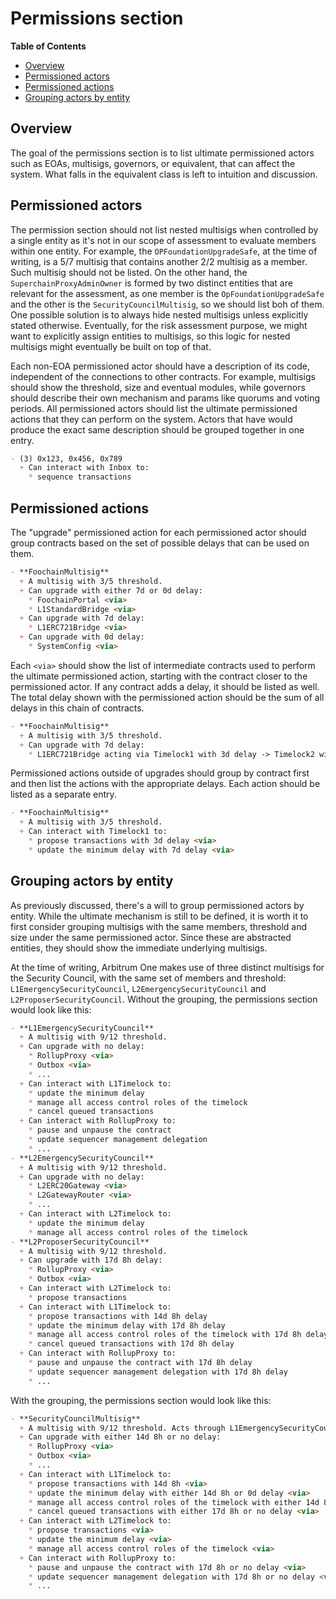 # Permissions section

<!-- START doctoc generated TOC please keep comment here to allow auto update -->
<!-- DON'T EDIT THIS SECTION, INSTEAD RE-RUN doctoc TO UPDATE -->
**Table of Contents**

- [Overview](#overview)
- [Permissioned actors](#permissioned-actors)
- [Permissioned actions](#permissioned-actions)
- [Grouping actors by entity](#grouping-actors-by-entity)

<!-- END doctoc generated TOC please keep comment here to allow auto update -->

## Overview

The goal of the permissions section is to list ultimate permissioned actors such as EOAs, multisigs, governors, or equivalent, that can affect the system. What falls in the equivalent class is left to intuition and discussion.

## Permissioned actors

The permission section should not list nested multisigs when controlled by a single entity as it's not in our scope of assessment to evaluate members within one entity. For example, the `OPFoundationUpgradeSafe`, at the time of writing, is a 5/7 multisig that contains another 2/2 multisig as a member. Such multisig should not be listed. On the other hand, the `SuperchainProxyAdminOwner` is formed by two distinct entities that are relevant for the assessment, as one member is the `OpFoundationUpgradeSafe` and the other is the `SecurityCouncilMultisig`, so we should list boh of them. One possible solution is to always hide nested multisigs unless explicitly stated otherwise. Eventually, for the risk assessment purpose, we might want to explicitly assign entities to multisigs, so this logic for nested multisigs might eventually be built on top of that.

Each non-EOA permissioned actor should have a description of its code, independent of the connections to other contracts. For example, multisigs should show the threshold, size and eventual modules, while governors should describe their own mechanism and params like quorums and voting periods. All permissioned actors should list the ultimate permissioned actions that they can perform on the system. Actors that have would produce the exact same description should be grouped together in one entry.

```md
- (3) 0x123, 0x456, 0x789
  + Can interact with Inbox to:
    * sequence transactions  
```

## Permissioned actions

The "upgrade" permissioned action for each permissioned actor should group contracts based on the set of possible delays that can be used on them.

```md
- **FoochainMultisig**
  + A multisig with 3/5 threshold.
  + Can upgrade with either 7d or 0d delay:
    * FoochainPortal <via>
    * L1StandardBridge <via>
  + Can upgrade with 7d delay:
    * L1ERC721Bridge <via>
  + Can upgrade with 0d delay:
    * SystemConfig <via>
```

Each `<via>` should show the list of intermediate contracts used to perform the ultimate permissioned action, starting with the contract closer to the permissioned actor. If any contract adds a delay, it should be listed as well. The total delay shown with the permissioned action should be the sum of all delays in this chain of contracts.

```md
- **FoochainMultisig**
  + A multisig with 3/5 threshold.
  + Can upgrade with 7d delay:
    * L1ERC721Bridge acting via Timelock1 with 3d delay -> Timelock2 with 4d delay -> ProxyAdmin or via Timelock3 with 7d delay -> ProxyAdmin
```

Permissioned actions outside of upgrades should group by contract first and then list the actions with the appropriate delays. Each action should be listed as a separate entry.

```md
- **FoochainMultisig**
  + A multisig with 3/5 threshold.
  + Can interact with Timelock1 to:
    * propose transactions with 3d delay <via>
    * update the minimum delay with 7d delay <via>
```

## Grouping actors by entity 

As previously discussed, there's a will to group permissioned actors by entity. While the ultimate mechanism is still to be defined, it is worth it to first consider grouping multisigs with the same members, threshold and size under the same permissioned actor. Since these are abstracted entities, they should show the immediate underlying multisigs.

At the time of writing, Arbitrum One makes use of three distinct multisigs for the Security Council, with the same set of members and threshold: `L1EmergencySecurityCouncil`, `L2EmergencySecurityCouncil` and `L2ProposerSecurityCouncil`. Without the grouping, the permissions section would look like this:

```md
- **L1EmergencySecurityCouncil**
  + A multisig with 9/12 threshold.
  + Can upgrade with no delay:
    * RollupProxy <via>
    * Outbox <via>
    * ...
  + Can interact with L1Timelock to:
    * update the minimum delay 
    * manage all access control roles of the timelock
    * cancel queued transactions
  + Can interact with RollupProxy to:
    * pause and unpause the contract
    * update sequencer management delegation
    * ...
- **L2EmergencySecurityCouncil**
  + A multisig with 9/12 threshold.
  + Can upgrade with no delay:
    * L2ERC20Gateway <via>
    * L2GatewayRouter <via>
    * ...
  + Can interact with L2Timelock to:
    * update the minimum delay
    * manage all access control roles of the timelock
- **L2ProposerSecurityCouncil**
  + A multisig with 9/12 threshold.
  + Can upgrade with 17d 8h delay:
    * RollupProxy <via>
    * Outbox <via>
  + Can interact with L2Timelock to:
    * propose transactions
  + Can interact with L1Timelock to:
    * propose transactions with 14d 8h delay
    * update the minimum delay with 17d 8h delay
    * manage all access control roles of the timelock with 17d 8h delay
    * cancel queued transactions with 17d 8h delay 
  + Can interact with RollupProxy to:
    * pause and unpause the contract with 17d 8h delay
    * update sequencer management delegation with 17d 8h delay
    * ...
```

With the grouping, the permissions section would look like this:

```md
- **SecurityCouncilMultisig**
  + A multisig with 9/12 threshold. Acts through L1EmergencySecurityCouncil, L2EmergencySecurityCouncil and L2ProposerSecurityCouncil.
  + Can upgrade with either 14d 8h or no delay:
    * RollupProxy <via>
    * Outbox <via>
    * ...
  + Can interact with L1Timelock to:
    * propose transactions with 14d 8h <via>
    * update the minimum delay with either 14d 8h or 0d delay <via>
    * manage all access control roles of the timelock with either 14d 8h or 0d delay <via>
    * cancel queued transactions with either 17d 8h or no delay <via>
  + Can interact with L2Timelock to:
    * propose transactions <via>
    * update the minimum delay <via>
    * manage all access control roles of the timelock <via>
  + Can interact with RollupProxy to:
    * pause and unpause the contract with 17d 8h or no delay <via>
    * update sequencer management delegation with 17d 8h or no delay <via>
    * ...
```
